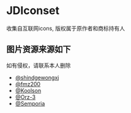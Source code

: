 # JDIconset
收集自互联网icons, 版权属于原作者和商标持有人


## 图片资源来源如下
如有侵权，请联系本人删除

- [@shindgewongxj](https://github.com/shindgewongxj/WHATSINStash?tab=readme-ov-file)
- [@fmz200](https://github.com/fmz200/wool_scripts/tree/main/icons)
- [@Koolson](https://github.com/Koolson/Qure)
- [@Orz-3](https://github.com/Orz-3/mini)
- [@Semporia](https://github.com/Semporia/Hand-Painted-icon)
